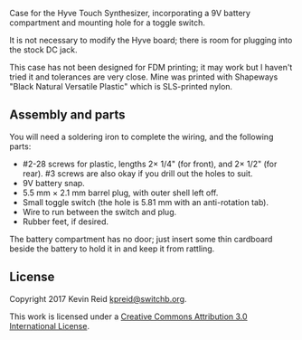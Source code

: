 Case for the Hyve Touch Synthesizer, incorporating a 9V battery compartment and mounting hole for a toggle switch.

It is not necessary to modify the Hyve board; there is room for plugging into the stock DC jack.

This case has not been designed for FDM printing; it may work but I haven't tried it and tolerances are very close. Mine was printed with Shapeways "Black Natural Versatile Plastic" which is SLS-printed nylon.

## Assembly and parts

You will need a soldering iron to complete the wiring, and the following parts:

* \#2-28 screws for plastic, lengths 2× 1/4" (for front), and 2× 1/2" (for rear). #3 screws are also okay if you drill out the holes to suit.
* 9V battery snap.
* 5.5 mm × 2.1 mm barrel plug, with outer shell left off.
* Small toggle switch (the hole is 5.81 mm with an anti-rotation tab).
* Wire to run between the switch and plug.
* Rubber feet, if desired.

The battery compartment has no door; just insert some thin cardboard beside the battery to hold it in and keep it from rattling.

## License

Copyright 2017 Kevin Reid <kpreid@switchb.org>.

This work is licensed under a <a rel="license" href="https://creativecommons.org/licenses/by/3.0/">Creative Commons Attribution 3.0 International License</a>.
